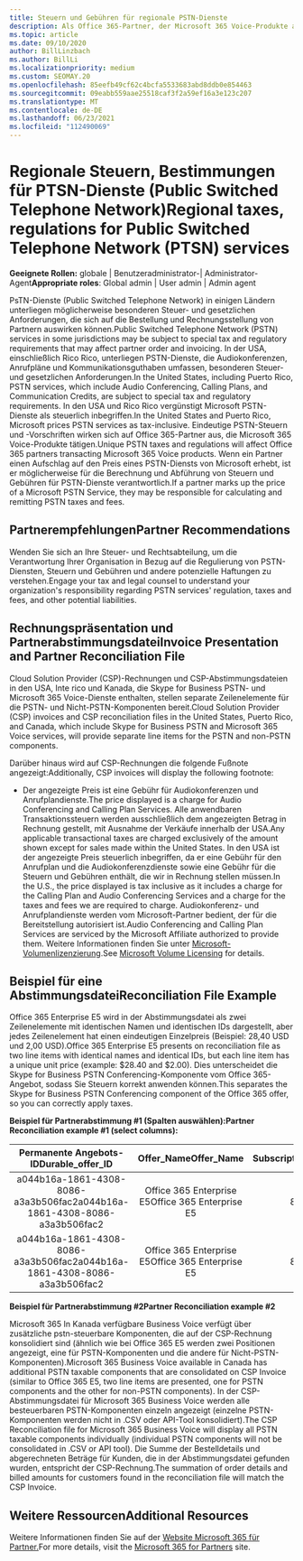 ```yaml
---
title: Steuern und Gebühren für regionale PSTN-Dienste
description: Als Office 365-Partner, der Microsoft 365 Voice-Produkte abwickelt, unterliegen Sie möglicherweise regionalen Steuern, Gebühren oder gesetzlichen Anforderungen für PSTN-Dienste.
ms.topic: article
ms.date: 09/10/2020
author: BillLinzbach
ms.author: BillLi
ms.localizationpriority: medium
ms.custom: SEOMAY.20
ms.openlocfilehash: 85eefb49cf62c4bcfa5533683abd8ddb0e854463
ms.sourcegitcommit: 09eabb559aae25518caf3f2a59ef16a3e123c207
ms.translationtype: MT
ms.contentlocale: de-DE
ms.lasthandoff: 06/23/2021
ms.locfileid: "112490069"
---
```

# <a name="regional-taxes-regulations-for-public-switched-telephone-network-ptsn-services"></a><span data-ttu-id="3a168-103">Regionale Steuern, Bestimmungen für PTSN-Dienste (Public Switched Telephone Network)</span><span class="sxs-lookup"><span data-stu-id="3a168-103">Regional taxes, regulations for Public Switched Telephone Network (PTSN) services</span></span>

<span data-ttu-id="3a168-104">**Geeignete Rollen:** globale | Benutzeradministrator-| Administrator-Agent</span><span class="sxs-lookup"><span data-stu-id="3a168-104">**Appropriate roles**: Global admin | User admin | Admin agent</span></span>

<span data-ttu-id="3a168-105">PsTN-Dienste (Public Switched Telephone Network) in einigen Ländern unterliegen möglicherweise besonderen Steuer- und gesetzlichen Anforderungen, die sich auf die Bestellung und Rechnungsstellung von Partnern auswirken können.</span><span class="sxs-lookup"><span data-stu-id="3a168-105">Public Switched Telephone Network (PSTN) services in some jurisdictions may be subject to special tax and regulatory requirements that may affect partner order and invoicing.</span></span> <span data-ttu-id="3a168-106">In der USA, einschließlich Rico Rico, unterliegen PSTN-Dienste, die Audiokonferenzen, Anrufpläne und Kommunikationsguthaben umfassen, besonderen Steuer- und gesetzlichen Anforderungen.</span><span class="sxs-lookup"><span data-stu-id="3a168-106">In the United States, including Puerto Rico, PSTN services, which include Audio Conferencing, Calling Plans, and Communication Credits, are subject to special tax and regulatory requirements.</span></span> <span data-ttu-id="3a168-107">In den USA und Rico Rico vergünstigt Microsoft PSTN-Dienste als steuerlich inbegriffen.</span><span class="sxs-lookup"><span data-stu-id="3a168-107">In the United States and Puerto Rico, Microsoft prices PSTN services as tax-inclusive.</span></span>  <span data-ttu-id="3a168-108">Eindeutige PSTN-Steuern und -Vorschriften wirken sich auf Office 365-Partner aus, die Microsoft 365 Voice-Produkte tätigen.</span><span class="sxs-lookup"><span data-stu-id="3a168-108">Unique PSTN taxes and regulations will affect Office 365 partners transacting Microsoft 365 Voice products.</span></span>  <span data-ttu-id="3a168-109">Wenn ein Partner einen Aufschlag auf den Preis eines PSTN-Diensts von Microsoft erhebt, ist er möglicherweise für die Berechnung und Abführung von Steuern und Gebühren für PSTN-Dienste verantwortlich.</span><span class="sxs-lookup"><span data-stu-id="3a168-109">If a partner marks up the price of a Microsoft PSTN Service, they may be responsible for calculating and remitting PSTN taxes and fees.</span></span>

## <a name="partner-recommendations"></a><span data-ttu-id="3a168-110">Partnerempfehlungen</span><span class="sxs-lookup"><span data-stu-id="3a168-110">Partner Recommendations</span></span>

<span data-ttu-id="3a168-111">Wenden Sie sich an Ihre Steuer- und Rechtsabteilung, um die Verantwortung Ihrer Organisation in Bezug auf die Regulierung von PSTN-Diensten, Steuern und Gebühren und andere potenzielle Haftungen zu verstehen.</span><span class="sxs-lookup"><span data-stu-id="3a168-111">Engage your tax and legal counsel to understand your organization's responsibility regarding PSTN services' regulation, taxes and fees, and other potential liabilities.</span></span>

## <a name="invoice-presentation-and-partner-reconciliation-file"></a><span data-ttu-id="3a168-112">Rechnungspräsentation und Partnerabstimmungsdatei</span><span class="sxs-lookup"><span data-stu-id="3a168-112">Invoice Presentation and Partner Reconciliation File</span></span>

<span data-ttu-id="3a168-113">Cloud Solution Provider (CSP)-Rechnungen und CSP-Abstimmungsdateien in den USA, Inte rico und Kanada, die Skype for Business PSTN- und Microsoft 365 Voice-Dienste enthalten, stellen separate Zeilenelemente für die PSTN- und Nicht-PSTN-Komponenten bereit.</span><span class="sxs-lookup"><span data-stu-id="3a168-113">Cloud Solution Provider (CSP) invoices and CSP reconciliation files in the United States, Puerto Rico, and Canada, which include Skype for Business PSTN and Microsoft 365 Voice services, will provide separate line items for the PSTN and non-PSTN components.</span></span>

<span data-ttu-id="3a168-114">Darüber hinaus wird auf CSP-Rechnungen die folgende Fußnote angezeigt:</span><span class="sxs-lookup"><span data-stu-id="3a168-114">Additionally, CSP invoices will display the following footnote:</span></span>

* <span data-ttu-id="3a168-115">Der angezeigte Preis ist eine Gebühr für Audiokonferenzen und Anrufplandienste.</span><span class="sxs-lookup"><span data-stu-id="3a168-115">The price displayed is a charge for Audio Conferencing and Calling Plan Services.</span></span>  <span data-ttu-id="3a168-116">Alle anwendbaren Transaktionssteuern werden ausschließlich dem angezeigten Betrag in Rechnung gestellt, mit Ausnahme der Verkäufe innerhalb der USA.</span><span class="sxs-lookup"><span data-stu-id="3a168-116">Any applicable transactional taxes are charged exclusively of the amount shown except for sales made within the United States.</span></span>  <span data-ttu-id="3a168-117">In den USA ist der angezeigte Preis steuerlich inbegriffen, da er eine Gebühr für den Anrufplan und die Audiokonferenzdienste sowie eine Gebühr für die Steuern und Gebühren enthält, die wir in Rechnung stellen müssen.</span><span class="sxs-lookup"><span data-stu-id="3a168-117">In the U.S., the price displayed is tax inclusive as it includes a charge for the Calling Plan and Audio Conferencing Services and a charge for the taxes and fees we are required to charge.</span></span>  <span data-ttu-id="3a168-118">Audiokonferenz- und Anrufplandienste werden vom Microsoft-Partner bedient, der für die Bereitstellung autorisiert ist.</span><span class="sxs-lookup"><span data-stu-id="3a168-118">Audio Conferencing and Calling Plan Services are serviced by the Microsoft Affiliate authorized to provide them.</span></span>  <span data-ttu-id="3a168-119">Weitere Informationen finden Sie unter [Microsoft-Volumenlizenzierung](https://go.microsoft.com/fwlink/?LinkId=690247).</span><span class="sxs-lookup"><span data-stu-id="3a168-119">See [Microsoft Volume Licensing](https://go.microsoft.com/fwlink/?LinkId=690247) for details.</span></span>

## <a name="reconciliation-file-example"></a><span data-ttu-id="3a168-120">Beispiel für eine Abstimmungsdatei</span><span class="sxs-lookup"><span data-stu-id="3a168-120">Reconciliation File Example</span></span>

<span data-ttu-id="3a168-121">Office 365 Enterprise E5 wird in der Abstimmungsdatei als zwei Zeilenelemente mit identischen Namen und identischen IDs dargestellt, aber jedes Zeilenelement hat einen eindeutigen Einzelpreis (Beispiel: 28,40 USD und 2,00 USD).</span><span class="sxs-lookup"><span data-stu-id="3a168-121">Office 365 Enterprise E5 presents on reconciliation file as two line items with identical names and identical IDs, but each line item has a unique unit price (example: $28.40 and $2.00).</span></span> <span data-ttu-id="3a168-122">Dies unterscheidet die Skype for Business PSTN Conferencing-Komponente vom Office 365-Angebot, sodass Sie Steuern korrekt anwenden können.</span><span class="sxs-lookup"><span data-stu-id="3a168-122">This separates the Skype for Business PSTN Conferencing component of the Office 365 offer, so you can correctly apply taxes.</span></span>

<span data-ttu-id="3a168-123">**Beispiel für Partnerabstimmung #1 (Spalten auswählen):**</span><span class="sxs-lookup"><span data-stu-id="3a168-123">**Partner Reconciliation example #1 (select columns):**</span></span>

|<span data-ttu-id="3a168-124">**Permanente Angebots-ID**</span><span class="sxs-lookup"><span data-stu-id="3a168-124">**Durable_offer_ID**</span></span>|<span data-ttu-id="3a168-125">**Offer_Name**</span><span class="sxs-lookup"><span data-stu-id="3a168-125">**Offer_Name**</span></span>|<span data-ttu-id="3a168-126">**Subscription_Start_Date**</span><span class="sxs-lookup"><span data-stu-id="3a168-126">**Subscription_Start_Date**</span></span>|<span data-ttu-id="3a168-127">**Subscription_End_Date**</span><span class="sxs-lookup"><span data-stu-id="3a168-127">**Subscription_End_Date**</span></span>|<span data-ttu-id="3a168-128">**Charge_Start_Date**</span><span class="sxs-lookup"><span data-stu-id="3a168-128">**Charge_Start_Date**</span></span>|<span data-ttu-id="3a168-129">**Charge_End_Date**</span><span class="sxs-lookup"><span data-stu-id="3a168-129">**Charge_End_Date**</span></span>|<span data-ttu-id="3a168-130">**Charge_Type**</span><span class="sxs-lookup"><span data-stu-id="3a168-130">**Charge_Type**</span></span>|<span data-ttu-id="3a168-131">**Unit_Price**</span><span class="sxs-lookup"><span data-stu-id="3a168-131">**Unit_Price**</span></span>|
|:----:|:----:|:----:|:----:|:----:|:----:|:----:|:----:|
|<span data-ttu-id="3a168-132">a044b16a-1861-4308-8086-a3a3b506fac2</span><span class="sxs-lookup"><span data-stu-id="3a168-132">a044b16a-1861-4308-8086-a3a3b506fac2</span></span>   |<span data-ttu-id="3a168-133">Office 365 Enterprise E5</span><span class="sxs-lookup"><span data-stu-id="3a168-133">Office 365 Enterprise E5</span></span>   |<span data-ttu-id="3a168-134">8/10/2019 0:00</span><span class="sxs-lookup"><span data-stu-id="3a168-134">8/10/2019 0:00</span></span>   |<span data-ttu-id="3a168-135">8/11/2019 0:00</span><span class="sxs-lookup"><span data-stu-id="3a168-135">8/11/2019 0:00</span></span>   |<span data-ttu-id="3a168-136">8/11/2019 0:00</span><span class="sxs-lookup"><span data-stu-id="3a168-136">8/11/2019 0:00</span></span>|<span data-ttu-id="3a168-137">9/10/2019 0:00</span><span class="sxs-lookup"><span data-stu-id="3a168-137">9/10/2019 0:00</span></span>   |<span data-ttu-id="3a168-138">Gebühr für Zyklus</span><span class="sxs-lookup"><span data-stu-id="3a168-138">Cycle fee</span></span>   |<span data-ttu-id="3a168-139">28,40</span><span class="sxs-lookup"><span data-stu-id="3a168-139">28.40</span></span>   |
|<span data-ttu-id="3a168-140">a044b16a-1861-4308-8086-a3a3b506fac2</span><span class="sxs-lookup"><span data-stu-id="3a168-140">a044b16a-1861-4308-8086-a3a3b506fac2</span></span>   |<span data-ttu-id="3a168-141">Office 365 Enterprise E5</span><span class="sxs-lookup"><span data-stu-id="3a168-141">Office 365 Enterprise E5</span></span>   |<span data-ttu-id="3a168-142">8/10/2019 0:00</span><span class="sxs-lookup"><span data-stu-id="3a168-142">8/10/2019 0:00</span></span>   |<span data-ttu-id="3a168-143">8/11/2019 0:00</span><span class="sxs-lookup"><span data-stu-id="3a168-143">8/11/2019 0:00</span></span>   |<span data-ttu-id="3a168-144">8/11/2019 0:00</span><span class="sxs-lookup"><span data-stu-id="3a168-144">8/11/2019 0:00</span></span>   |<span data-ttu-id="3a168-145">9/10/2019 0:00</span><span class="sxs-lookup"><span data-stu-id="3a168-145">9/10/2019 0:00</span></span>   |<span data-ttu-id="3a168-146">Gebühr für Zyklus</span><span class="sxs-lookup"><span data-stu-id="3a168-146">Cycle fee</span></span>   |<span data-ttu-id="3a168-147">2.00</span><span class="sxs-lookup"><span data-stu-id="3a168-147">2.00</span></span>   |

<span data-ttu-id="3a168-148">**Beispiel für Partnerabstimmung #2**</span><span class="sxs-lookup"><span data-stu-id="3a168-148">**Partner Reconciliation example #2**</span></span>

<span data-ttu-id="3a168-149">Microsoft 365 In Kanada verfügbare Business Voice verfügt über zusätzliche pstn-steuerbare Komponenten, die auf der CSP-Rechnung konsolidiert sind (ähnlich wie bei Office 365 E5 werden zwei Positionen angezeigt, eine für PSTN-Komponenten und die andere für Nicht-PSTN-Komponenten).</span><span class="sxs-lookup"><span data-stu-id="3a168-149">Microsoft 365 Business Voice available in Canada has additional PSTN taxable components that are consolidated on CSP Invoice (similar to Office 365 E5, two line items are presented, one for PSTN components and the other for non-PSTN components).</span></span>  <span data-ttu-id="3a168-150">In der CSP-Abstimmungsdatei für Microsoft 365 Business Voice werden alle besteuerbaren PSTN-Komponenten einzeln angezeigt (einzelne PSTN-Komponenten werden nicht in .CSV oder API-Tool konsolidiert).</span><span class="sxs-lookup"><span data-stu-id="3a168-150">The CSP Reconciliation file for Microsoft 365 Business Voice will display all PSTN taxable components individually (individual PSTN components will not be consolidated in .CSV or API tool).</span></span>  <span data-ttu-id="3a168-151">Die Summe der Bestelldetails und abgerechneten Beträge für Kunden, die in der Abstimmungsdatei gefunden wurden, entspricht der CSP-Rechnung.</span><span class="sxs-lookup"><span data-stu-id="3a168-151">The summation of order details and billed amounts for customers found in the reconciliation file will match the CSP Invoice.</span></span>

## <a name="additional-resources"></a><span data-ttu-id="3a168-152">Weitere Ressourcen</span><span class="sxs-lookup"><span data-stu-id="3a168-152">Additional Resources</span></span>
<span data-ttu-id="3a168-153">Weitere Informationen finden Sie auf der [Website Microsoft 365 für Partner.](https://www.microsoft.com/microsoft-365/partners/)</span><span class="sxs-lookup"><span data-stu-id="3a168-153">For more details, visit the [Microsoft 365 for Partners](https://www.microsoft.com/microsoft-365/partners/) site.</span></span>

